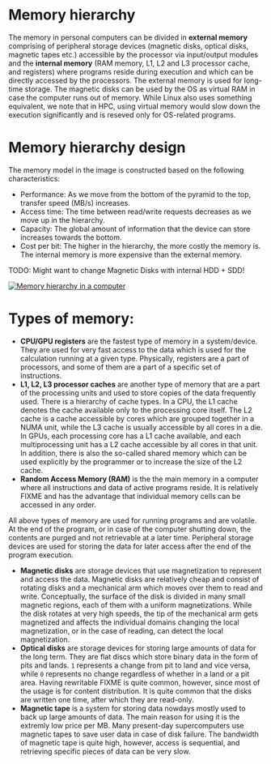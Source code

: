 # Memory hierarchy

The memory in personal computers can be divided in **external memory** comprising of peripheral storage devices (magnetic disks, optical disks, magnetic tapes etc.) accessible by the processor via input/output modules and the **internal memory** (RAM memory, L1, L2 and L3 processor cache, and registers) where programs reside during execution and which can be directly accessed by the processors. The external memory is used for long-time storage. The magnetic disks can be used by the OS as virtual RAM in case the computer runs out of memory. While Linux also uses something equivalent, we note that in HPC, using virtual memory would slow down the execution significantly and is reseved only for OS-related programs.

# Memory hierarchy design

The memory model in the image is constructed based on the following characteristics: 
* Performance: As we move from the bottom of the pyramid to the top, transfer speed (MB/s) increases.
* Access time: The time between read/write requests decreases as we move up in the hierarchy.
* Capacity: The global amount of information that the device can store increases towards the bottom.
* Cost per bit: The higher in the hierarchy, the more costly the memory is. The internal memory is more expensive than the external memory.

TODO: Might want to change Magnetic Disks with internal HDD + SDD!

[![Memory hierarchy in a computer](https://media.geeksforgeeks.org/wp-content/uploads/Untitled-drawing-4-4.png)](https://media.geeksforgeeks.org/wp-content/uploads/Untitled-drawing-4-4.png)
# Types of memory:
*  **CPU/GPU registers** are the fastest type of memory in a system/device. They are used for very fast access to the data which is used for the calculation running at a given type. Physically, registers are a part of processors, and some of them are a part of a specific set of instructions.
*  **L1, L2, L3 processor caches** are another type of memory that are a part of the processing units and used to store copies of the data frequently used.  There is a hierarchy of cache types. In a CPU, the L1 cache denotes the cache available only to the processing core itself. The L2 cache is a cache accessible by cores which are grouped together in a NUMA unit, while the L3 cache is usually accessible by all cores in a die. In GPUs, each processing core has a L1 cache available, and each multiprocessing unit has a L2 cache accessible by all cores in that unit. In addition, there is also the so-called shared memory which can be used explicitly by the programmer or to increase the size of the L2 cache.
*  **Random Access Memory (RAM)** is the the main memory in a computer where all instructions and data of active programs reside. It is relatively FIXME and has the advantage that individual memory cells can be accessed in any order. 

All above types of memory are used for running programs and are volatile. At the end of the program, or in case of the computer shutting down, the contents are purged and not retrievable at a later time. Peripheral storage devices are used for storing the data for later access after the end of the program execution. 

* **Magnetic disks** are storage devices that use magnetization to represent and access the data. Magnetic disks are relatively cheap and consist of rotating disks and a mechanical arm which moves over them to read and write. Conceptually, the surface of the disk is divided in many small magnetic regions, each of them with a uniform magnetizations. While the disk rotates at very high speeds, the tip of the mechanical arm gets magnetized and affects the individual domains changing the local magnetization, or  in the case of reading, can detect the local magnetization. 
* **Optical disks** are storage devices for storing large amounts of data for the long term. They are flat discs which store binary data in the form of pits and lands. `1` represents a change from pit to land and vice versa, while `0` represents no change regardless of whether in a land or a pit area. Having rewritable FIXME is quite common, however, since most of the usage is for content distribution. It is quite common that the disks are written one time, after which they are read-only. 
* **Magnetic tape** is a system for storing data nowdays mostly used to back up large amounts of data. The main reason for using it is the extremly low price per MB. Many present-day supercomputers use magnetic tapes to save user data in case of disk failure. The bandwidth of magnetic tape is quite high, however, access is sequential, and retrieving specific pieces of data can be very slow.
